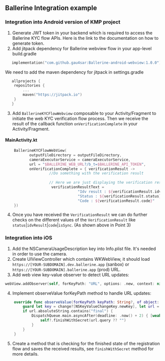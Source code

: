 ## Ballerine Integration example

### Integration into Android version of KMP project

1. Generate JWT token in your backend which is required to access the Ballerine KYC flow APIs. Here is the link to the documentation on how to generate token.
2. Add jitpack dependency for Ballerine webview flow in your app-level build.gradle
```kt
   implementation("com.github.gau4sar:Ballerine-android-webview:1.0.0")
```
   We need to add the maven dependency for jitpack in settings.gradle
```kt
   allprojects {
    repositories {
        ... 
        maven("https://jitpack.io")
    }
   }
```
3. Add `BallerineKYCFlowWebview` composable to your Activity/Fragment to initiate the web KYC verification flow process.
   Then we receive the result of the callback function `onVerificationComplete` in your Activity/Fragment.
#### MainActivity.kt
```kt
    BallerineKYCFlowWebView(
           outputFileDirectory = outputFileDirectory,
           cameraExecutorService = cameraExecutorService,
           url = "$BALLERINE_WEB_URL?/b_t=$BALLERINE_API_TOKEN",
           onVerificationComplete = { verificationResult ->
                    //Do something with the verification result
                    
                    // Here we are just displaying the verification result as Text on the screen
                     verificationResultText = 
                                 "Idv result : ${verificationResult.idvResult} \n" +
                                 "Status : ${verificationResult.status} \n" +
                                 "Code : ${verificationResult.code}"
    })
```
4. Once you have received the `VerificationResult` we can do further checks on the different values of the `VerificationResult` like `status`|`idvResult`|`code`|`isSync`.
   (As shown above in Point 3)


### Integration into iOS

1. Add the NSCameraUsageDescription key into Info.plist file. It's needed in order to use the camera.
2. Create UIViewController which contains WKWebView, it should load `https://[YOUR-SUBDOMAIN].dev.ballerine.app` (sanbox) or `https://[YOUR-SUBDOMAIN].ballerine.app` (prod) URL.
3. Add web view key-value observer to detect URL updates:
```swift
webView.addObserver(self, forKeyPath: "URL", options: .new, context: nil)
```
4. Implement observeValue forKeyPath method to handle URL updates:
```swift
    override func observeValue(forKeyPath keyPath: String?, of object: Any?, change: [NSKeyValueChangeKey : Any]?, context: UnsafeMutableRawPointer?) {
        guard let key = change?[NSKeyValueChangeKey.newKey], let url = (key as? NSURL)?.absoluteString else { return }
        if url.absoluteString.contains("final") {
            DispatchQueue.main.asyncAfter(deadline: .now() + 2) { [weak self] in
                self?.finishWithSecret(url.query ?? "")
            }
        }
    }
```
5. Create a method that is checking for the finished state of the registration flow and saves the received results, see `finishWithSecret` method for more details.